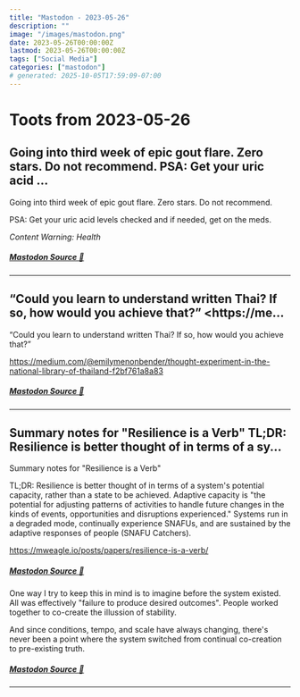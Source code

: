 ```yaml
---
title: "Mastodon - 2023-05-26"
description: ""
image: "/images/mastodon.png"
date: 2023-05-26T00:00:00Z
lastmod: 2023-05-26T00:00:00Z
tags: ["Social Media"]
categories: ["mastodon"]
# generated: 2025-10-05T17:59:09-07:00
---
```


# Toots from 2023-05-26

## Going into third week of epic gout flare. Zero stars. Do not recommend.  PSA: Get your uric acid ...

Going into third week of epic gout flare. Zero stars. Do not recommend.

PSA: Get your uric acid levels checked and if needed, get on the meds.

*Content Warning: Health*

##### [Mastodon Source 🐘](https://hachyderm.io/@mweagle/110437250863855646)

---

## “Could you learn to understand written Thai? If so, how would you achieve that?”  <https://me...

“Could you learn to understand written Thai? If so, how would you achieve that?”

<https://medium.com/@emilymenonbender/thought-experiment-in-the-national-library-of-thailand-f2bf761a8a83>

##### [Mastodon Source 🐘](https://hachyderm.io/@mweagle/110436786668948851)

---

## Summary notes for "Resilience is a Verb"  TL;DR: Resilience is better thought of in terms of a sy...

Summary notes for "Resilience is a Verb"

TL;DR: Resilience is better thought of in terms of a system's potential capacity, rather than a state to be achieved. Adaptive capacity is "the potential for adjusting patterns of activities to handle future changes in the kinds of events, opportunities and disruptions experienced." Systems run in a degraded mode, continually experience SNAFUs, and are sustained by the adaptive responses of people (SNAFU Catchers).

<https://mweagle.io/posts/papers/resilience-is-a-verb/>

##### [Mastodon Source 🐘](https://hachyderm.io/@mweagle/110435764296002842)

One way I try to keep this in mind is to imagine before the system existed. All was effectively "failure to produce desired outcomes". People worked together to co-create the illussion of stability.

And since conditions, tempo, and scale have always changing, there's never been a point where the system switched from continual co-creation to pre-existing truth.

##### [Mastodon Source 🐘](https://hachyderm.io/@mweagle/110435845265264321)

---

